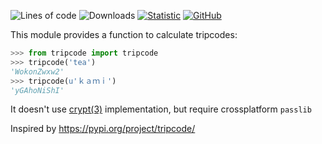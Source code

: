 ![Lines of code](https://img.shields.io/tokei/lines/github/ablaternae/py-tripcode)
![Downloads](https://img.shields.io/pypi/dm/tripcode3)
[![Statistic](https://pepy.tech/badge/tripcode3/week)](https://pepy.tech/project/tripcode3)
[![GitHub](https://img.shields.io/github/license/ablaternae/py-tripcode)](https://github.com/ablaternae/py-tripcode/blob/trunk/LICENSE.md)

This module provides a function to calculate tripcodes:
```python
>>> from tripcode import tripcode
>>> tripcode('tea')
'WokonZwxw2'
>>> tripcode(u'ｋａｍｉ')
'yGAhoNiShI'
```

It doesn't use [crypt(3)](https://man7.org/linux/man-pages/man3/crypt.3.html) implementation, but require crossplatform `passlib`

Inspired  by https://pypi.org/project/tripcode/
